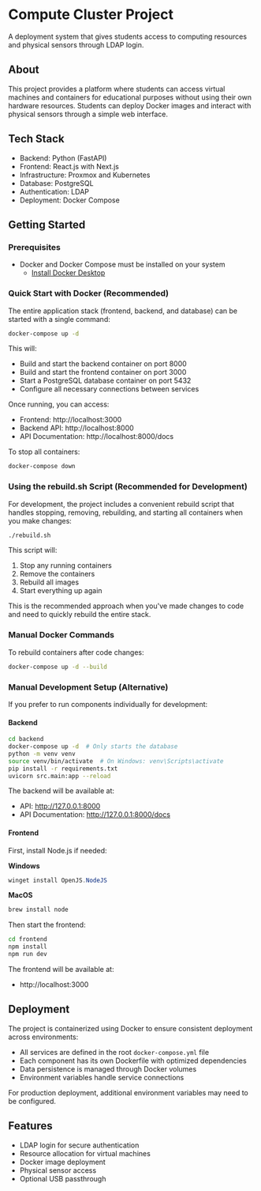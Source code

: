 # Compute Cluster Project

A deployment system that gives students access to computing resources and physical sensors through LDAP login.

## About

This project provides a platform where students can access virtual machines and containers for educational purposes without using their own hardware resources. Students can deploy Docker images and interact with physical sensors through a simple web interface.

## Tech Stack

- Backend: Python (FastAPI)
- Frontend: React.js with Next.js
- Infrastructure: Proxmox and Kubernetes
- Database: PostgreSQL
- Authentication: LDAP
- Deployment: Docker Compose

## Getting Started

### Prerequisites

- Docker and Docker Compose must be installed on your system
  - [Install Docker Desktop](https://www.docker.com/products/docker-desktop/)

### Quick Start with Docker (Recommended)

The entire application stack (frontend, backend, and database) can be started with a single command:

```bash
docker-compose up -d
```

This will:
- Build and start the backend container on port 8000
- Build and start the frontend container on port 3000
- Start a PostgreSQL database container on port 5432
- Configure all necessary connections between services

Once running, you can access:
- Frontend: http://localhost:3000
- Backend API: http://localhost:8000
- API Documentation: http://localhost:8000/docs

To stop all containers:

```bash
docker-compose down
```

### Using the rebuild.sh Script (Recommended for Development)

For development, the project includes a convenient rebuild script that handles stopping, removing, rebuilding, and starting all containers when you make changes:

```bash
./rebuild.sh
```

This script will:
1. Stop any running containers
2. Remove the containers
3. Rebuild all images
4. Start everything up again

This is the recommended approach when you've made changes to code and need to quickly rebuild the entire stack.

### Manual Docker Commands

To rebuild containers after code changes:

```bash
docker-compose up -d --build
```

### Manual Development Setup (Alternative)

If you prefer to run components individually for development:

#### Backend

```bash
cd backend
docker-compose up -d  # Only starts the database
python -m venv venv
source venv/bin/activate  # On Windows: venv\Scripts\activate
pip install -r requirements.txt
uvicorn src.main:app --reload
```

The backend will be available at:
- API: http://127.0.0.1:8000
- API Documentation: http://127.0.0.1:8000/docs

#### Frontend

First, install Node.js if needed:

**Windows**
```powershell
winget install OpenJS.NodeJS
```
**MacOS**
```bash
brew install node
```

Then start the frontend:
```bash
cd frontend
npm install
npm run dev
```

The frontend will be available at:
- http://localhost:3000

## Deployment

The project is containerized using Docker to ensure consistent deployment across environments:

- All services are defined in the root `docker-compose.yml` file
- Each component has its own Dockerfile with optimized dependencies
- Data persistence is managed through Docker volumes
- Environment variables handle service connections

For production deployment, additional environment variables may need to be configured.

## Features

- LDAP login for secure authentication
- Resource allocation for virtual machines
- Docker image deployment
- Physical sensor access
- Optional USB passthrough
